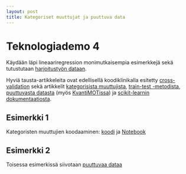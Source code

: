 ```yaml
---
layout: post
title: Kategoriset muuttujat ja puuttuva data
---
```


# Teknologiademo 4 #

Käydään läpi lineaariregression monimutkaisempia esimerkkejä sekä tutustutaan [harjoitustyön dataan](https://www.insideairbnb.com).

Hyviä tausta-artikkeleita ovat edellisellä koodiklinikalla esitetty [cross-validation](https://towardsdatascience.com/cross-validation-code-visualization-kind-of-fun-b9741baea1f8) sekä artikkelit [kategorisista muuttujista](http://pbpython.com/categorical-encoding.html), [train-test -metodista](https://towardsdatascience.com/train-test-split-and-cross-validation-in-python-80b61beca4b6), [puuttuvasta datasta](https://medium.com/ibm-data-science-experience/missing-data-conundrum-exploration-and-imputation-techniques-9f40abe0fd87) (myös [KvantiMOTissa](https://www.fsd.uta.fi/menetelmaopetus/puuttuvat/puuttuvat.html)) ja [scikit-learnin dokumentaatiosta](https://pandas.pydata.org/pandas-docs/stable/missing_data.html).

## Esimerkki 1 ##

Kategoristen muuttujien koodaaminen: [koodi](https://github.com/jodatut/2019-02/blob/master/koodiesimerkit/linreg_labels.py) ja [Notebook](https://github.com/jodatut/2019-02/blob/master/koodiesimerkit/linear-regression-cleaning/labels-in-linear-regression.ipynb)

## Esimerkki 2 ##

Toisessa esimerkissä siivotaan [puuttuvaa dataa](https://github.com/jodatut/2018/blob/master/koodiesimerkit/linreg_imputation.py)
